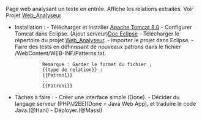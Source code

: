 Page web analysant un texte en entrée. Affiche les relations extraites. Voir Projet [Web_Analyseur](/Web_Analyseur)

- Installation :
	   - Télécharger et installer [Apache Tomcat 8.0](http://apache.mediamirrors.org/tomcat/tomcat-8/v8.0.41/bin/apache-tomcat-8.0.41.zip)
	   - Configurer Tomcat dans Eclipse. (Ajout serveur)[Doc Eclipse](http://help.eclipse.org/kepler/index.jsp?topic=%2Forg.eclipse.jst.server.ui.doc.user%2Ftopics%2Ftomcat.html)
	   - Télécharger le répertoire du projet [Web_Analyseur](/Web_Analyseur).
	   - Importer le projet dans Eclipse.
	   - Faire des tests en définissant de nouveaux patrons dans le fichier /WebContent/WEB-INF/Patterns.txt.
	   
	   			Remarque : Garder le format du fichier ; 
	   			{{type de relation}} :
	   			{{Patron1}}
	   			..
	   			{{Patroni}}
- Tâches à faire : 
	   - Créer une interface simple (Done).
	   - Décider du langage serveur (PHP/J2EE)(Done = Java Web App), et traduire le code Java.(@Hani)
	   - Déployer.(@Massi)
